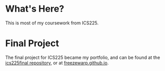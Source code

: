 # What's Here?
This is most of my coursework from ICS225.

# Final Project
The final project for ICS225 became my portfolio, and can be found at the [ics225final repository](https://github.com/FreezeWarp/ics225final), or at [freezewarp.github.io](https://freezewarp.github.io).
